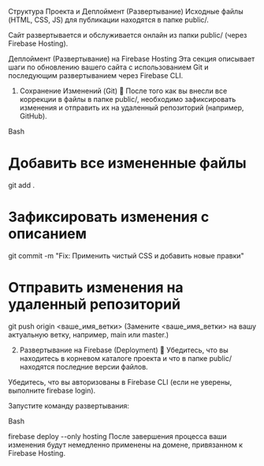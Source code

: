 Структура Проекта и Деплоймент (Развертывание)
Исходные файлы (HTML, CSS, JS) для публикации находятся в папке public/.

Сайт развертывается и обслуживается онлайн из папки public/ (через Firebase Hosting).

Деплоймент (Развертывание) на Firebase Hosting
Эта секция описывает шаги по обновлению вашего сайта с использованием Git и последующим развертыванием через Firebase CLI.

1. Сохранение Изменений (Git) 💾
После того как вы внесли все коррекции в файлы в папке public/, необходимо зафиксировать изменения и отправить их на удаленный репозиторий (например, GitHub).

Bash

# Добавить все измененные файлы
git add .

# Зафиксировать изменения с описанием
git commit -m "Fix: Применить чистый CSS и добавить новые правки"

# Отправить изменения на удаленный репозиторий
git push origin <ваше_имя_ветки>
(Замените <ваше_имя_ветки> на вашу актуальную ветку, например, main или master.)

2. Развертывание на Firebase (Deployment) 🚀
Убедитесь, что вы находитесь в корневом каталоге проекта и что в папке public/ находятся последние версии файлов.

Убедитесь, что вы авторизованы в Firebase CLI (если не уверены, выполните firebase login).

Запустите команду развертывания:

Bash

firebase deploy --only hosting
После завершения процесса ваши изменения будут немедленно применены на домене, привязанном к Firebase Hosting.